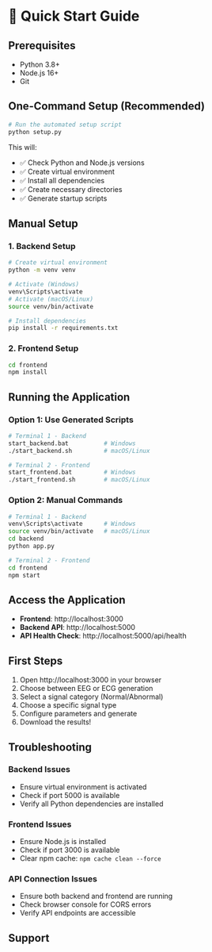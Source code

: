 # 🚀 Quick Start Guide

## Prerequisites
- Python 3.8+
- Node.js 16+
- Git

## One-Command Setup (Recommended)

```bash
# Run the automated setup script
python setup.py
```

This will:
- ✅ Check Python and Node.js versions
- ✅ Create virtual environment
- ✅ Install all dependencies
- ✅ Create necessary directories
- ✅ Generate startup scripts

## Manual Setup

### 1. Backend Setup
```bash
# Create virtual environment
python -m venv venv

# Activate (Windows)
venv\Scripts\activate
# Activate (macOS/Linux)
source venv/bin/activate

# Install dependencies
pip install -r requirements.txt
```

### 2. Frontend Setup
```bash
cd frontend
npm install
```

## Running the Application

### Option 1: Use Generated Scripts
```bash
# Terminal 1 - Backend
start_backend.bat          # Windows
./start_backend.sh         # macOS/Linux

# Terminal 2 - Frontend
start_frontend.bat         # Windows
./start_frontend.sh        # macOS/Linux
```

### Option 2: Manual Commands
```bash
# Terminal 1 - Backend
venv\Scripts\activate      # Windows
source venv/bin/activate   # macOS/Linux
cd backend
python app.py

# Terminal 2 - Frontend
cd frontend
npm start
```

## Access the Application

- **Frontend**: http://localhost:3000
- **Backend API**: http://localhost:5000
- **API Health Check**: http://localhost:5000/api/health

## First Steps

1. Open http://localhost:3000 in your browser
2. Choose between EEG or ECG generation
3. Select a signal category (Normal/Abnormal)
4. Choose a specific signal type
5. Configure parameters and generate
6. Download the results!

## Troubleshooting

### Backend Issues
- Ensure virtual environment is activated
- Check if port 5000 is available
- Verify all Python dependencies are installed

### Frontend Issues
- Ensure Node.js is installed
- Check if port 3000 is available
- Clear npm cache: `npm cache clean --force`

### API Connection Issues
- Ensure both backend and frontend are running
- Check browser console for CORS errors
- Verify API endpoints are accessible

## Support

 
